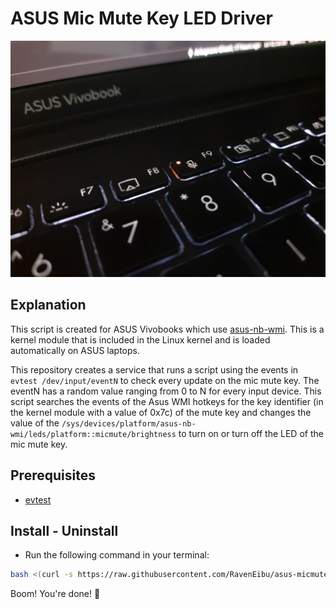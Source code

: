 # ASUS Mic Mute Key LED Driver

![Sample Image](docs/assets/micmute-led-sample.jpg)

## Explanation

This script is created for ASUS Vivobooks which use [asus-nb-wmi](https://github.com/torvalds/linux/blob/master/drivers/platform/x86/asus-nb-wmi.c).
This is a kernel module that is included in the Linux kernel and is loaded automatically on ASUS laptops.

This repository creates a service that runs a script using the events in `evtest /dev/input/eventN` to check every update on the mic mute key.
The eventN has a random value ranging from 0 to N for every input device. This script searches the events of the Asus WMI hotkeys for the key
identifier (in the kernel module with a value of 0x7c) of the mute key and changes the value of the
`/sys/devices/platform/asus-nb-wmi/leds/platform::micmute/brightness` to turn on or turn off the LED of the mic mute key.

## Prerequisites

- [evtest](https://gitlab.freedesktop.org/libevdev/evtest)

## Install - Uninstall

- Run the following command in your terminal:

```bash
bash <(curl -s https://raw.githubusercontent.com/RavenEibu/asus-micmute-key-led-driver/main/install.sh
```

Boom! You're done! 🎉
